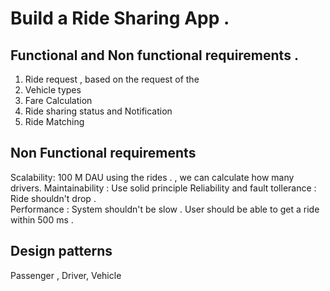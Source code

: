 # Build a Ride Sharing App . 


## Functional and Non functional requirements .
1. Ride request , based on the request of the
2. Vehicle types
3. Fare Calculation
4. Ride sharing status and Notification
5. Ride Matching

## Non Functional requirements  
Scalability:  100 M DAU using the rides . , we can calculate how many drivers. 
Maintainability : Use solid principle
Reliability and fault tollerance : Ride shouldn't drop .  
Performance : System shouldn't be slow . User should be able to get a ride within 500 ms . 

## Design patterns 

Passenger , Driver, Vehicle 




